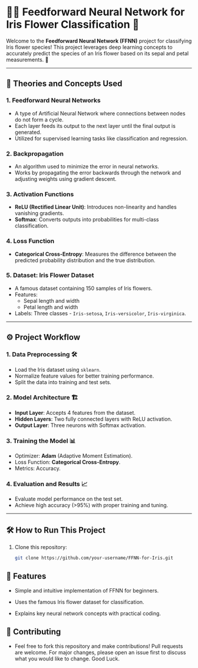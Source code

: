 # 🧑‍💻 Feedforward Neural Network for Iris Flower Classification 🌸

Welcome to the **Feedforward Neural Network (FFNN)** project for classifying Iris flower species! This project leverages deep learning concepts to accurately predict the species of an Iris flower based on its sepal and petal measurements. 🚀

---

## 🧠 **Theories and Concepts Used**

### 1. **Feedforward Neural Networks**
   - A type of Artificial Neural Network where connections between nodes do not form a cycle.
   - Each layer feeds its output to the next layer until the final output is generated.
   - Utilized for supervised learning tasks like classification and regression.

### 2. **Backpropagation**
   - An algorithm used to minimize the error in neural networks.
   - Works by propagating the error backwards through the network and adjusting weights using gradient descent.

### 3. **Activation Functions**
   - **ReLU (Rectified Linear Unit)**: Introduces non-linearity and handles vanishing gradients.
   - **Softmax**: Converts outputs into probabilities for multi-class classification.

### 4. **Loss Function**
   - **Categorical Cross-Entropy**: Measures the difference between the predicted probability distribution and the true distribution.

### 5. **Dataset: Iris Flower Dataset**
   - A famous dataset containing 150 samples of Iris flowers.
   - Features:
     - Sepal length and width
     - Petal length and width
   - Labels: Three classes - `Iris-setosa`, `Iris-versicolor`, `Iris-virginica`.

---

## ⚙️ **Project Workflow**

### 1. **Data Preprocessing** 🛠️
   - Load the Iris dataset using `sklearn`.
   - Normalize feature values for better training performance.
   - Split the data into training and test sets.

### 2. **Model Architecture** 🏗️
   - **Input Layer**: Accepts 4 features from the dataset.
   - **Hidden Layers**: Two fully connected layers with ReLU activation.
   - **Output Layer**: Three neurons with Softmax activation.

### 3. **Training the Model** 📊
   - Optimizer: **Adam** (Adaptive Moment Estimation).
   - Loss Function: **Categorical Cross-Entropy**.
   - Metrics: Accuracy.

### 4. **Evaluation and Results** 📈
   - Evaluate model performance on the test set.
   - Achieve high accuracy (>95%) with proper training and tuning.

---

## 🛠️ **How to Run This Project**

1. Clone this repository:
   ```bash
   git clone https://github.com/your-username/FFNN-for-Iris.git


## 🌟 Features
 - Simple and intuitive implementation of FFNN for beginners.

 - Uses the famous Iris flower dataset for classification.

 - Explains key neural network concepts with practical coding.

## 🤝 Contributing
 - Feel free to fork this repository and make contributions! Pull requests are welcome. For major changes, please open an issue first to discuss what you would like to change. Good Luck.


